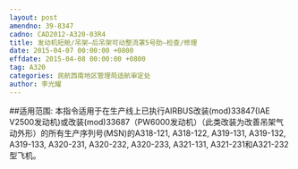 ```yaml
---
layout: post
amendno: 39-8347
cadno: CAD2012-A320-03R4
title: 发动机短舱/吊架—后吊架可动整流罩5号肋—检查/修理
date: 2015-04-07 00:00:00 +0800
effdate: 2015-04-08 00:00:00 +0800
tag: A320
categories: 民航西南地区管理局适航审定处
author: 李光耀
---
```


##适用范围:
本指令适用于在生产线上已执行AIRBUS改装(mod)33847(IAE V2500发动机)或改装(mod)33687（PW6000发动机）（此类改装为改善吊架气动外形）的所有生产序列号(MSN)的A318-121, A318-122, A319-131, A319-132, A319-133, A320-231, A320-232, A320-233, A321-131, A321-231和A321-232型飞机。

